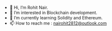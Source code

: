 - 👋 Hi, I’m Rohit Nair.
- 👀 I’m interested in Blockchain development.
- 🌱 I’m currently learning Solidity and Ethereum.
- 📫 How to reach me : nairohit2812@outlook.com

<!---
nairohit2812/nairohit2812 is a ✨ special ✨ repository because its `README.md` (this file) appears on your GitHub profile.
You can click the Preview link to take a look at your changes.
--->
